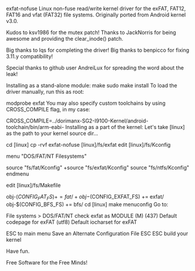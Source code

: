 exfat-nofuse
Linux non-fuse read/write kernel driver for the exFAT, FAT12, FAT16 and vfat (FAT32) file systems.
Originally ported from Android kernel v3.0.

Kudos to ksv1986 for the mutex patch!
Thanks to JackNorris for being awesome and providing the clear_inode() patch.

Big thanks to lqs for completing the driver!
Big thanks to benpicco for fixing 3.11.y compatibility!

Special thanks to github user AndreiLux for spreading the word about the leak!

Installing as a stand-alone module:
make
sudo make install
To load the driver manually, run this as root:

modprobe exfat
You may also specify custom toolchains by using CROSS_COMPILE flag, in my case:

CROSS_COMPILE=../dorimanx-SG2-I9100-Kernel/android-toolchain/bin/arm-eabi-
Installing as a part of the kernel:
Let's take [linux] as the path to your kernel source dir...

cd [linux]
cp -rvf exfat-nofuse [linux]/fs/exfat
edit [linux]/fs/Kconfig

 menu "DOS/FAT/NT Filesystems"

  source "fs/fat/Kconfig"
 +source "fs/exfat/Kconfig"
  source "fs/ntfs/Kconfig"
endmenu

edit [linux]/fs/Makefile

  obj-$(CONFIG_FAT_FS)    += fat/
 +obj-$(CONFIG_EXFAT_FS)  += exfat/
  obj-$(CONFIG_BFS_FS)    += bfs/
cd [linux]
make menuconfig
Go to:

File systems > DOS/FAT/NT check exfat as MODULE (M) (437) Default codepage for exFAT (utf8) Default iocharset for exFAT

ESC to main menu Save an Alternate Configuration File ESC ESC
build your kernel

Have fun.

Free Software for the Free Minds!
